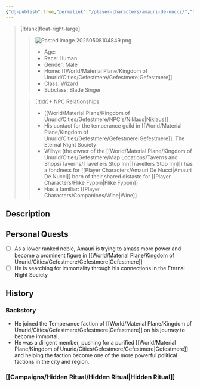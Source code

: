 ```yaml
---
{"dg-publish":true,"permalink":"/player-characters/amauri-de-nucci/","tags":["PC"]}
---
```


>[!blank|float-right-large]
>>![Pasted image 20250508104849.png](/img/user/z_Assets/Pasted%20image%2020250508104849.png)
>>- Age:
>>- Race: Human
>>- Gender: Male
>>- Home: [[World/Material Plane/Kingdom of Unurid/Cities/Gefestmere/Gefestmere\|Gefestmere]]
>>- Class: Wizard
>>- Subclass: Blade Singer
>
>>[!tldr]+ NPC Relationships
>>- [[World/Material Plane/Kingdom of Unurid/Cities/Gefestmere/NPC's/Niklaus\|Niklaus]]
>>	- His contact for the temperance guild in [[World/Material Plane/Kingdom of Unurid/Cities/Gefestmere/Gefestmere\|Gefestmere]], The Eternal Night Society
>>- Wilhye (the owner of the [[World/Material Plane/Kingdom of Unurid/Cities/Gefestmere/Map Locations/Taverns and Shops/Taverns/Travellers Stop Inn\|Travellers Stop Inn]]) has a fondness for [[Player Characters/Amauri De Nucci\|Amauri De Nucci]] born of their shared distaste for [[Player Characters/Flike Fyppin\|Flike Fyppin]]
>>- Has a familiar: [[Player Characters/Companions/Wine\|Wine]]


## Description


## Personal Quests
- [ ] As a lower ranked noble, Amauri is trying to amass more power and become a prominent figure in [[World/Material Plane/Kingdom of Unurid/Cities/Gefestmere/Gefestmere\|Gefestmere]]
- [ ] He is searching for immortality through his connections in the Eternal Night Society

## History
### Backstory
- He joined the Temperance faction of [[World/Material Plane/Kingdom of Unurid/Cities/Gefestmere/Gefestmere\|Gefestmere]] on his journey to become immortal.
- He was a diligent member, pushing for a purified [[World/Material Plane/Kingdom of Unurid/Cities/Gefestmere/Gefestmere\|Gefestmere]] and helping the faction become one of the more powerful political factions in the city and region.
### [[Campaigns/Hidden Ritual/Hidden Ritual\|Hidden Ritual]]







